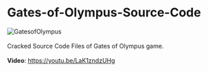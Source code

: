 # Gates-of-Olympus-Source-Code
![GatesofOlympus](https://github.com/BetCodex/Gates-of-Olympus-Source-Code/assets/162466962/a3b7b0fa-55d1-41ef-aa05-747c2f866466)
<br>
<br>
Cracked Source Code Files of Gates of Olympus game.
<br>
<br>
<b>Video</b>: https://youtu.be/LaK1zndzUHg
